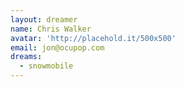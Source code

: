 ```yaml
---
layout: dreamer
name: Chris Walker
avatar: 'http://placehold.it/500x500'
email: jon@ocupop.com
dreams:
  - snowmobile
---
```

